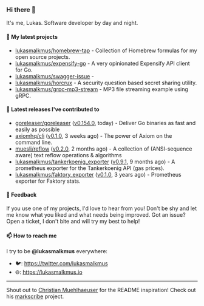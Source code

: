 ### Hi there 👋

It's me, Lukas. Software developer by day and night.

#### 🌱 My latest projects

- [lukasmalkmus/homebrew-tap](https://github.com/lukasmalkmus/homebrew-tap) - Collection of Homebrew formulas for my open source projects.
- [lukasmalkmus/expensify-go](https://github.com/lukasmalkmus/expensify-go) - A very opinionated Expensify API client for Go.
- [lukasmalkmus/swagger-issue](https://github.com/lukasmalkmus/swagger-issue) - 
- [lukasmalkmus/horcrux](https://github.com/lukasmalkmus/horcrux) - A security question based secret sharing utility.
- [lukasmalkmus/grpc-mp3-stream](https://github.com/lukasmalkmus/grpc-mp3-stream) - MP3 file streaming example using gRPC.

#### 🔭 Latest releases I've contributed to

- [goreleaser/goreleaser](https://github.com/goreleaser/goreleaser) ([v0.154.0](https://github.com/goreleaser/goreleaser/releases/tag/v0.154.0), today) - Deliver Go binaries as fast and easily as possible
- [axiomhq/cli](https://github.com/axiomhq/cli) ([v0.1.0](https://github.com/axiomhq/cli/releases/tag/v0.1.0), 3 weeks ago) - The power of Axiom on the command line.
- [muesli/reflow](https://github.com/muesli/reflow) ([v0.2.0](https://github.com/muesli/reflow/releases/tag/v0.2.0), 2 months ago) - A collection of (ANSI-sequence aware) text reflow operations &amp; algorithms
- [lukasmalkmus/tankerkoenig_exporter](https://github.com/lukasmalkmus/tankerkoenig_exporter) ([v0.9.1](https://github.com/lukasmalkmus/tankerkoenig_exporter/releases/tag/v0.9.1), 9 months ago) - A prometheus exporter for the Tankerkoenig API (gas prices).
- [lukasmalkmus/faktory_exporter](https://github.com/lukasmalkmus/faktory_exporter) ([v0.1.0](https://github.com/lukasmalkmus/faktory_exporter/releases/tag/v0.1.0), 3 years ago) - Prometheus exporter for Faktory stats.

#### 💬 Feedback

If you use one of my projects, I'd love to hear from you! Don't be shy and let
me know what you liked and what needs being improved. Got an issue? Open a
ticket, I don't bite and will try my best to help!

#### 📫 How to reach me

I try to be **@lukasmalkmus** everywhere:

- 🐦: https://twitter.com/lukasmalkmus
- 🌐: https://lukasmalkmus.io

---

Shout out to [Christian Muehlhaeuser](https://github.com/muesli) for the README
inspiration! Check out his [markscribe](https://github.com/muesli/markscribe)
project.
